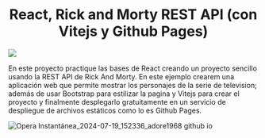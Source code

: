 <h1 align="center">React, Rick and Morty REST API (con Vitejs y Github Pages)</h1>

<img src="https://img.shields.io/badge/STATUS-FINALIZADO-green" display="inline" >

En este proyecto practique las bases de React creando un proyecto sencillo usando la REST API de Rick And Morty. En este ejemplo crearem una aplicación web que permite mostrar los personajes de la serie de television; además de usar Bootstrap para estilizar la pagina y Vitejs para crear el proyecto y finalmente desplegarlo gratuitamente en un servicio de despliegue de archivos estáticos como lo es Github Pages.

![Opera Instantánea_2024-07-19_152336_adore1968 github io](https://github.com/user-attachments/assets/483d8f36-8111-4f5f-9d58-87a6d2a0d95e)


